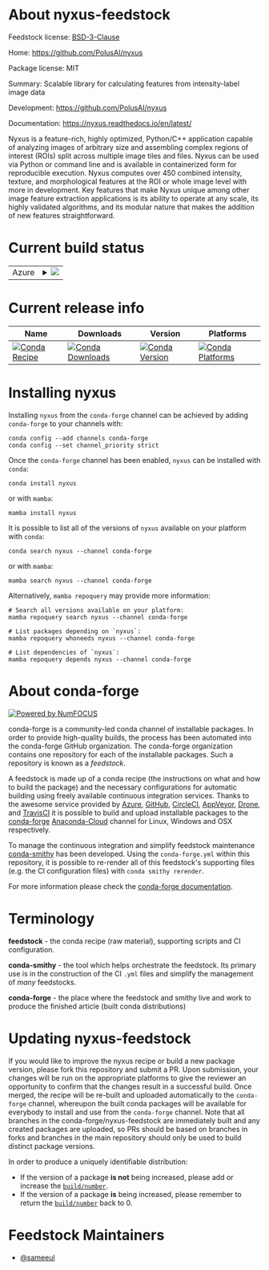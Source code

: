 About nyxus-feedstock
=====================

Feedstock license: [BSD-3-Clause](https://github.com/conda-forge/nyxus-feedstock/blob/main/LICENSE.txt)

Home: https://github.com/PolusAI/nyxus

Package license: MIT

Summary: Scalable library for calculating features from intensity-label image data

Development: https://github.com/PolusAI/nyxus

Documentation: https://nyxus.readthedocs.io/en/latest/

Nyxus is a feature-rich, highly optimized, Python/C++ application capable of analyzing images
of arbitrary size and assembling complex regions of interest (ROIs) split across multiple image
tiles and files. Nyxus can be used via Python or command line and is available in containerized
form for reproducible execution. Nyxus computes over 450 combined intensity, texture, and
morphological features at the ROI or whole image level with more in development.
Key features that make Nyxus unique among other image feature extraction applications is its
ability to operate at any scale, its highly validated algorithms,
and its modular nature that makes the addition of new features straightforward.


Current build status
====================


<table>
    
  <tr>
    <td>Azure</td>
    <td>
      <details>
        <summary>
          <a href="https://dev.azure.com/conda-forge/feedstock-builds/_build/latest?definitionId=17790&branchName=main">
            <img src="https://dev.azure.com/conda-forge/feedstock-builds/_apis/build/status/nyxus-feedstock?branchName=main">
          </a>
        </summary>
        <table>
          <thead><tr><th>Variant</th><th>Status</th></tr></thead>
          <tbody><tr>
              <td>linux_64_arrow_cpp10.0.1c_compiler_version10cuda_compilernvcccuda_compiler_version11.2cxx_compiler_version10numpy1.22python3.10.____cpython</td>
              <td>
                <a href="https://dev.azure.com/conda-forge/feedstock-builds/_build/latest?definitionId=17790&branchName=main">
                  <img src="https://dev.azure.com/conda-forge/feedstock-builds/_apis/build/status/nyxus-feedstock?branchName=main&jobName=linux&configuration=linux%20linux_64_arrow_cpp10.0.1c_compiler_version10cuda_compilernvcccuda_compiler_version11.2cxx_compiler_version10numpy1.22python3.10.____cpython" alt="variant">
                </a>
              </td>
            </tr><tr>
              <td>linux_64_arrow_cpp10.0.1c_compiler_version10cuda_compilernvcccuda_compiler_version11.2cxx_compiler_version10numpy1.22python3.8.____cpython</td>
              <td>
                <a href="https://dev.azure.com/conda-forge/feedstock-builds/_build/latest?definitionId=17790&branchName=main">
                  <img src="https://dev.azure.com/conda-forge/feedstock-builds/_apis/build/status/nyxus-feedstock?branchName=main&jobName=linux&configuration=linux%20linux_64_arrow_cpp10.0.1c_compiler_version10cuda_compilernvcccuda_compiler_version11.2cxx_compiler_version10numpy1.22python3.8.____cpython" alt="variant">
                </a>
              </td>
            </tr><tr>
              <td>linux_64_arrow_cpp10.0.1c_compiler_version10cuda_compilernvcccuda_compiler_version11.2cxx_compiler_version10numpy1.22python3.9.____cpython</td>
              <td>
                <a href="https://dev.azure.com/conda-forge/feedstock-builds/_build/latest?definitionId=17790&branchName=main">
                  <img src="https://dev.azure.com/conda-forge/feedstock-builds/_apis/build/status/nyxus-feedstock?branchName=main&jobName=linux&configuration=linux%20linux_64_arrow_cpp10.0.1c_compiler_version10cuda_compilernvcccuda_compiler_version11.2cxx_compiler_version10numpy1.22python3.9.____cpython" alt="variant">
                </a>
              </td>
            </tr><tr>
              <td>linux_64_arrow_cpp10.0.1c_compiler_version10cuda_compilernvcccuda_compiler_version11.2cxx_compiler_version10numpy1.23python3.11.____cpython</td>
              <td>
                <a href="https://dev.azure.com/conda-forge/feedstock-builds/_build/latest?definitionId=17790&branchName=main">
                  <img src="https://dev.azure.com/conda-forge/feedstock-builds/_apis/build/status/nyxus-feedstock?branchName=main&jobName=linux&configuration=linux%20linux_64_arrow_cpp10.0.1c_compiler_version10cuda_compilernvcccuda_compiler_version11.2cxx_compiler_version10numpy1.23python3.11.____cpython" alt="variant">
                </a>
              </td>
            </tr><tr>
              <td>linux_64_arrow_cpp10.0.1c_compiler_version12cuda_compilerNonecuda_compiler_versionNonecxx_compiler_version12numpy1.22python3.10.____cpython</td>
              <td>
                <a href="https://dev.azure.com/conda-forge/feedstock-builds/_build/latest?definitionId=17790&branchName=main">
                  <img src="https://dev.azure.com/conda-forge/feedstock-builds/_apis/build/status/nyxus-feedstock?branchName=main&jobName=linux&configuration=linux%20linux_64_arrow_cpp10.0.1c_compiler_version12cuda_compilerNonecuda_compiler_versionNonecxx_compiler_version12numpy1.22python3.10.____cpython" alt="variant">
                </a>
              </td>
            </tr><tr>
              <td>linux_64_arrow_cpp10.0.1c_compiler_version12cuda_compilerNonecuda_compiler_versionNonecxx_compiler_version12numpy1.22python3.8.____cpython</td>
              <td>
                <a href="https://dev.azure.com/conda-forge/feedstock-builds/_build/latest?definitionId=17790&branchName=main">
                  <img src="https://dev.azure.com/conda-forge/feedstock-builds/_apis/build/status/nyxus-feedstock?branchName=main&jobName=linux&configuration=linux%20linux_64_arrow_cpp10.0.1c_compiler_version12cuda_compilerNonecuda_compiler_versionNonecxx_compiler_version12numpy1.22python3.8.____cpython" alt="variant">
                </a>
              </td>
            </tr><tr>
              <td>linux_64_arrow_cpp10.0.1c_compiler_version12cuda_compilerNonecuda_compiler_versionNonecxx_compiler_version12numpy1.22python3.9.____cpython</td>
              <td>
                <a href="https://dev.azure.com/conda-forge/feedstock-builds/_build/latest?definitionId=17790&branchName=main">
                  <img src="https://dev.azure.com/conda-forge/feedstock-builds/_apis/build/status/nyxus-feedstock?branchName=main&jobName=linux&configuration=linux%20linux_64_arrow_cpp10.0.1c_compiler_version12cuda_compilerNonecuda_compiler_versionNonecxx_compiler_version12numpy1.22python3.9.____cpython" alt="variant">
                </a>
              </td>
            </tr><tr>
              <td>linux_64_arrow_cpp10.0.1c_compiler_version12cuda_compilerNonecuda_compiler_versionNonecxx_compiler_version12numpy1.23python3.11.____cpython</td>
              <td>
                <a href="https://dev.azure.com/conda-forge/feedstock-builds/_build/latest?definitionId=17790&branchName=main">
                  <img src="https://dev.azure.com/conda-forge/feedstock-builds/_apis/build/status/nyxus-feedstock?branchName=main&jobName=linux&configuration=linux%20linux_64_arrow_cpp10.0.1c_compiler_version12cuda_compilerNonecuda_compiler_versionNonecxx_compiler_version12numpy1.23python3.11.____cpython" alt="variant">
                </a>
              </td>
            </tr><tr>
              <td>linux_64_arrow_cpp10.0.1c_compiler_version12cuda_compilercuda-nvcccuda_compiler_version12.0cxx_compiler_version12numpy1.22python3.10.____cpython</td>
              <td>
                <a href="https://dev.azure.com/conda-forge/feedstock-builds/_build/latest?definitionId=17790&branchName=main">
                  <img src="https://dev.azure.com/conda-forge/feedstock-builds/_apis/build/status/nyxus-feedstock?branchName=main&jobName=linux&configuration=linux%20linux_64_arrow_cpp10.0.1c_compiler_version12cuda_compilercuda-nvcccuda_compiler_version12.0cxx_compiler_version12numpy1.22python3.10.____cpython" alt="variant">
                </a>
              </td>
            </tr><tr>
              <td>linux_64_arrow_cpp10.0.1c_compiler_version12cuda_compilercuda-nvcccuda_compiler_version12.0cxx_compiler_version12numpy1.22python3.8.____cpython</td>
              <td>
                <a href="https://dev.azure.com/conda-forge/feedstock-builds/_build/latest?definitionId=17790&branchName=main">
                  <img src="https://dev.azure.com/conda-forge/feedstock-builds/_apis/build/status/nyxus-feedstock?branchName=main&jobName=linux&configuration=linux%20linux_64_arrow_cpp10.0.1c_compiler_version12cuda_compilercuda-nvcccuda_compiler_version12.0cxx_compiler_version12numpy1.22python3.8.____cpython" alt="variant">
                </a>
              </td>
            </tr><tr>
              <td>linux_64_arrow_cpp10.0.1c_compiler_version12cuda_compilercuda-nvcccuda_compiler_version12.0cxx_compiler_version12numpy1.22python3.9.____cpython</td>
              <td>
                <a href="https://dev.azure.com/conda-forge/feedstock-builds/_build/latest?definitionId=17790&branchName=main">
                  <img src="https://dev.azure.com/conda-forge/feedstock-builds/_apis/build/status/nyxus-feedstock?branchName=main&jobName=linux&configuration=linux%20linux_64_arrow_cpp10.0.1c_compiler_version12cuda_compilercuda-nvcccuda_compiler_version12.0cxx_compiler_version12numpy1.22python3.9.____cpython" alt="variant">
                </a>
              </td>
            </tr><tr>
              <td>linux_64_arrow_cpp10.0.1c_compiler_version12cuda_compilercuda-nvcccuda_compiler_version12.0cxx_compiler_version12numpy1.23python3.11.____cpython</td>
              <td>
                <a href="https://dev.azure.com/conda-forge/feedstock-builds/_build/latest?definitionId=17790&branchName=main">
                  <img src="https://dev.azure.com/conda-forge/feedstock-builds/_apis/build/status/nyxus-feedstock?branchName=main&jobName=linux&configuration=linux%20linux_64_arrow_cpp10.0.1c_compiler_version12cuda_compilercuda-nvcccuda_compiler_version12.0cxx_compiler_version12numpy1.23python3.11.____cpython" alt="variant">
                </a>
              </td>
            </tr><tr>
              <td>linux_64_arrow_cpp11.0.0c_compiler_version10cuda_compilernvcccuda_compiler_version11.2cxx_compiler_version10numpy1.22python3.10.____cpython</td>
              <td>
                <a href="https://dev.azure.com/conda-forge/feedstock-builds/_build/latest?definitionId=17790&branchName=main">
                  <img src="https://dev.azure.com/conda-forge/feedstock-builds/_apis/build/status/nyxus-feedstock?branchName=main&jobName=linux&configuration=linux%20linux_64_arrow_cpp11.0.0c_compiler_version10cuda_compilernvcccuda_compiler_version11.2cxx_compiler_version10numpy1.22python3.10.____cpython" alt="variant">
                </a>
              </td>
            </tr><tr>
              <td>linux_64_arrow_cpp11.0.0c_compiler_version10cuda_compilernvcccuda_compiler_version11.2cxx_compiler_version10numpy1.22python3.8.____cpython</td>
              <td>
                <a href="https://dev.azure.com/conda-forge/feedstock-builds/_build/latest?definitionId=17790&branchName=main">
                  <img src="https://dev.azure.com/conda-forge/feedstock-builds/_apis/build/status/nyxus-feedstock?branchName=main&jobName=linux&configuration=linux%20linux_64_arrow_cpp11.0.0c_compiler_version10cuda_compilernvcccuda_compiler_version11.2cxx_compiler_version10numpy1.22python3.8.____cpython" alt="variant">
                </a>
              </td>
            </tr><tr>
              <td>linux_64_arrow_cpp11.0.0c_compiler_version10cuda_compilernvcccuda_compiler_version11.2cxx_compiler_version10numpy1.22python3.9.____cpython</td>
              <td>
                <a href="https://dev.azure.com/conda-forge/feedstock-builds/_build/latest?definitionId=17790&branchName=main">
                  <img src="https://dev.azure.com/conda-forge/feedstock-builds/_apis/build/status/nyxus-feedstock?branchName=main&jobName=linux&configuration=linux%20linux_64_arrow_cpp11.0.0c_compiler_version10cuda_compilernvcccuda_compiler_version11.2cxx_compiler_version10numpy1.22python3.9.____cpython" alt="variant">
                </a>
              </td>
            </tr><tr>
              <td>linux_64_arrow_cpp11.0.0c_compiler_version10cuda_compilernvcccuda_compiler_version11.2cxx_compiler_version10numpy1.23python3.11.____cpython</td>
              <td>
                <a href="https://dev.azure.com/conda-forge/feedstock-builds/_build/latest?definitionId=17790&branchName=main">
                  <img src="https://dev.azure.com/conda-forge/feedstock-builds/_apis/build/status/nyxus-feedstock?branchName=main&jobName=linux&configuration=linux%20linux_64_arrow_cpp11.0.0c_compiler_version10cuda_compilernvcccuda_compiler_version11.2cxx_compiler_version10numpy1.23python3.11.____cpython" alt="variant">
                </a>
              </td>
            </tr><tr>
              <td>linux_64_arrow_cpp11.0.0c_compiler_version12cuda_compilerNonecuda_compiler_versionNonecxx_compiler_version12numpy1.22python3.10.____cpython</td>
              <td>
                <a href="https://dev.azure.com/conda-forge/feedstock-builds/_build/latest?definitionId=17790&branchName=main">
                  <img src="https://dev.azure.com/conda-forge/feedstock-builds/_apis/build/status/nyxus-feedstock?branchName=main&jobName=linux&configuration=linux%20linux_64_arrow_cpp11.0.0c_compiler_version12cuda_compilerNonecuda_compiler_versionNonecxx_compiler_version12numpy1.22python3.10.____cpython" alt="variant">
                </a>
              </td>
            </tr><tr>
              <td>linux_64_arrow_cpp11.0.0c_compiler_version12cuda_compilerNonecuda_compiler_versionNonecxx_compiler_version12numpy1.22python3.8.____cpython</td>
              <td>
                <a href="https://dev.azure.com/conda-forge/feedstock-builds/_build/latest?definitionId=17790&branchName=main">
                  <img src="https://dev.azure.com/conda-forge/feedstock-builds/_apis/build/status/nyxus-feedstock?branchName=main&jobName=linux&configuration=linux%20linux_64_arrow_cpp11.0.0c_compiler_version12cuda_compilerNonecuda_compiler_versionNonecxx_compiler_version12numpy1.22python3.8.____cpython" alt="variant">
                </a>
              </td>
            </tr><tr>
              <td>linux_64_arrow_cpp11.0.0c_compiler_version12cuda_compilerNonecuda_compiler_versionNonecxx_compiler_version12numpy1.22python3.9.____cpython</td>
              <td>
                <a href="https://dev.azure.com/conda-forge/feedstock-builds/_build/latest?definitionId=17790&branchName=main">
                  <img src="https://dev.azure.com/conda-forge/feedstock-builds/_apis/build/status/nyxus-feedstock?branchName=main&jobName=linux&configuration=linux%20linux_64_arrow_cpp11.0.0c_compiler_version12cuda_compilerNonecuda_compiler_versionNonecxx_compiler_version12numpy1.22python3.9.____cpython" alt="variant">
                </a>
              </td>
            </tr><tr>
              <td>linux_64_arrow_cpp11.0.0c_compiler_version12cuda_compilerNonecuda_compiler_versionNonecxx_compiler_version12numpy1.23python3.11.____cpython</td>
              <td>
                <a href="https://dev.azure.com/conda-forge/feedstock-builds/_build/latest?definitionId=17790&branchName=main">
                  <img src="https://dev.azure.com/conda-forge/feedstock-builds/_apis/build/status/nyxus-feedstock?branchName=main&jobName=linux&configuration=linux%20linux_64_arrow_cpp11.0.0c_compiler_version12cuda_compilerNonecuda_compiler_versionNonecxx_compiler_version12numpy1.23python3.11.____cpython" alt="variant">
                </a>
              </td>
            </tr><tr>
              <td>linux_64_arrow_cpp11.0.0c_compiler_version12cuda_compilercuda-nvcccuda_compiler_version12.0cxx_compiler_version12numpy1.22python3.10.____cpython</td>
              <td>
                <a href="https://dev.azure.com/conda-forge/feedstock-builds/_build/latest?definitionId=17790&branchName=main">
                  <img src="https://dev.azure.com/conda-forge/feedstock-builds/_apis/build/status/nyxus-feedstock?branchName=main&jobName=linux&configuration=linux%20linux_64_arrow_cpp11.0.0c_compiler_version12cuda_compilercuda-nvcccuda_compiler_version12.0cxx_compiler_version12numpy1.22python3.10.____cpython" alt="variant">
                </a>
              </td>
            </tr><tr>
              <td>linux_64_arrow_cpp11.0.0c_compiler_version12cuda_compilercuda-nvcccuda_compiler_version12.0cxx_compiler_version12numpy1.22python3.8.____cpython</td>
              <td>
                <a href="https://dev.azure.com/conda-forge/feedstock-builds/_build/latest?definitionId=17790&branchName=main">
                  <img src="https://dev.azure.com/conda-forge/feedstock-builds/_apis/build/status/nyxus-feedstock?branchName=main&jobName=linux&configuration=linux%20linux_64_arrow_cpp11.0.0c_compiler_version12cuda_compilercuda-nvcccuda_compiler_version12.0cxx_compiler_version12numpy1.22python3.8.____cpython" alt="variant">
                </a>
              </td>
            </tr><tr>
              <td>linux_64_arrow_cpp11.0.0c_compiler_version12cuda_compilercuda-nvcccuda_compiler_version12.0cxx_compiler_version12numpy1.22python3.9.____cpython</td>
              <td>
                <a href="https://dev.azure.com/conda-forge/feedstock-builds/_build/latest?definitionId=17790&branchName=main">
                  <img src="https://dev.azure.com/conda-forge/feedstock-builds/_apis/build/status/nyxus-feedstock?branchName=main&jobName=linux&configuration=linux%20linux_64_arrow_cpp11.0.0c_compiler_version12cuda_compilercuda-nvcccuda_compiler_version12.0cxx_compiler_version12numpy1.22python3.9.____cpython" alt="variant">
                </a>
              </td>
            </tr><tr>
              <td>linux_64_arrow_cpp11.0.0c_compiler_version12cuda_compilercuda-nvcccuda_compiler_version12.0cxx_compiler_version12numpy1.23python3.11.____cpython</td>
              <td>
                <a href="https://dev.azure.com/conda-forge/feedstock-builds/_build/latest?definitionId=17790&branchName=main">
                  <img src="https://dev.azure.com/conda-forge/feedstock-builds/_apis/build/status/nyxus-feedstock?branchName=main&jobName=linux&configuration=linux%20linux_64_arrow_cpp11.0.0c_compiler_version12cuda_compilercuda-nvcccuda_compiler_version12.0cxx_compiler_version12numpy1.23python3.11.____cpython" alt="variant">
                </a>
              </td>
            </tr><tr>
              <td>linux_64_arrow_cpp12c_compiler_version10cuda_compilernvcccuda_compiler_version11.2cxx_compiler_version10numpy1.22python3.10.____cpython</td>
              <td>
                <a href="https://dev.azure.com/conda-forge/feedstock-builds/_build/latest?definitionId=17790&branchName=main">
                  <img src="https://dev.azure.com/conda-forge/feedstock-builds/_apis/build/status/nyxus-feedstock?branchName=main&jobName=linux&configuration=linux%20linux_64_arrow_cpp12c_compiler_version10cuda_compilernvcccuda_compiler_version11.2cxx_compiler_version10numpy1.22python3.10.____cpython" alt="variant">
                </a>
              </td>
            </tr><tr>
              <td>linux_64_arrow_cpp12c_compiler_version10cuda_compilernvcccuda_compiler_version11.2cxx_compiler_version10numpy1.22python3.8.____cpython</td>
              <td>
                <a href="https://dev.azure.com/conda-forge/feedstock-builds/_build/latest?definitionId=17790&branchName=main">
                  <img src="https://dev.azure.com/conda-forge/feedstock-builds/_apis/build/status/nyxus-feedstock?branchName=main&jobName=linux&configuration=linux%20linux_64_arrow_cpp12c_compiler_version10cuda_compilernvcccuda_compiler_version11.2cxx_compiler_version10numpy1.22python3.8.____cpython" alt="variant">
                </a>
              </td>
            </tr><tr>
              <td>linux_64_arrow_cpp12c_compiler_version10cuda_compilernvcccuda_compiler_version11.2cxx_compiler_version10numpy1.22python3.9.____cpython</td>
              <td>
                <a href="https://dev.azure.com/conda-forge/feedstock-builds/_build/latest?definitionId=17790&branchName=main">
                  <img src="https://dev.azure.com/conda-forge/feedstock-builds/_apis/build/status/nyxus-feedstock?branchName=main&jobName=linux&configuration=linux%20linux_64_arrow_cpp12c_compiler_version10cuda_compilernvcccuda_compiler_version11.2cxx_compiler_version10numpy1.22python3.9.____cpython" alt="variant">
                </a>
              </td>
            </tr><tr>
              <td>linux_64_arrow_cpp12c_compiler_version10cuda_compilernvcccuda_compiler_version11.2cxx_compiler_version10numpy1.23python3.11.____cpython</td>
              <td>
                <a href="https://dev.azure.com/conda-forge/feedstock-builds/_build/latest?definitionId=17790&branchName=main">
                  <img src="https://dev.azure.com/conda-forge/feedstock-builds/_apis/build/status/nyxus-feedstock?branchName=main&jobName=linux&configuration=linux%20linux_64_arrow_cpp12c_compiler_version10cuda_compilernvcccuda_compiler_version11.2cxx_compiler_version10numpy1.23python3.11.____cpython" alt="variant">
                </a>
              </td>
            </tr><tr>
              <td>linux_64_arrow_cpp12c_compiler_version12cuda_compilerNonecuda_compiler_versionNonecxx_compiler_version12numpy1.22python3.10.____cpython</td>
              <td>
                <a href="https://dev.azure.com/conda-forge/feedstock-builds/_build/latest?definitionId=17790&branchName=main">
                  <img src="https://dev.azure.com/conda-forge/feedstock-builds/_apis/build/status/nyxus-feedstock?branchName=main&jobName=linux&configuration=linux%20linux_64_arrow_cpp12c_compiler_version12cuda_compilerNonecuda_compiler_versionNonecxx_compiler_version12numpy1.22python3.10.____cpython" alt="variant">
                </a>
              </td>
            </tr><tr>
              <td>linux_64_arrow_cpp12c_compiler_version12cuda_compilerNonecuda_compiler_versionNonecxx_compiler_version12numpy1.22python3.8.____cpython</td>
              <td>
                <a href="https://dev.azure.com/conda-forge/feedstock-builds/_build/latest?definitionId=17790&branchName=main">
                  <img src="https://dev.azure.com/conda-forge/feedstock-builds/_apis/build/status/nyxus-feedstock?branchName=main&jobName=linux&configuration=linux%20linux_64_arrow_cpp12c_compiler_version12cuda_compilerNonecuda_compiler_versionNonecxx_compiler_version12numpy1.22python3.8.____cpython" alt="variant">
                </a>
              </td>
            </tr><tr>
              <td>linux_64_arrow_cpp12c_compiler_version12cuda_compilerNonecuda_compiler_versionNonecxx_compiler_version12numpy1.22python3.9.____cpython</td>
              <td>
                <a href="https://dev.azure.com/conda-forge/feedstock-builds/_build/latest?definitionId=17790&branchName=main">
                  <img src="https://dev.azure.com/conda-forge/feedstock-builds/_apis/build/status/nyxus-feedstock?branchName=main&jobName=linux&configuration=linux%20linux_64_arrow_cpp12c_compiler_version12cuda_compilerNonecuda_compiler_versionNonecxx_compiler_version12numpy1.22python3.9.____cpython" alt="variant">
                </a>
              </td>
            </tr><tr>
              <td>linux_64_arrow_cpp12c_compiler_version12cuda_compilerNonecuda_compiler_versionNonecxx_compiler_version12numpy1.23python3.11.____cpython</td>
              <td>
                <a href="https://dev.azure.com/conda-forge/feedstock-builds/_build/latest?definitionId=17790&branchName=main">
                  <img src="https://dev.azure.com/conda-forge/feedstock-builds/_apis/build/status/nyxus-feedstock?branchName=main&jobName=linux&configuration=linux%20linux_64_arrow_cpp12c_compiler_version12cuda_compilerNonecuda_compiler_versionNonecxx_compiler_version12numpy1.23python3.11.____cpython" alt="variant">
                </a>
              </td>
            </tr><tr>
              <td>linux_64_arrow_cpp12c_compiler_version12cuda_compilercuda-nvcccuda_compiler_version12.0cxx_compiler_version12numpy1.22python3.10.____cpython</td>
              <td>
                <a href="https://dev.azure.com/conda-forge/feedstock-builds/_build/latest?definitionId=17790&branchName=main">
                  <img src="https://dev.azure.com/conda-forge/feedstock-builds/_apis/build/status/nyxus-feedstock?branchName=main&jobName=linux&configuration=linux%20linux_64_arrow_cpp12c_compiler_version12cuda_compilercuda-nvcccuda_compiler_version12.0cxx_compiler_version12numpy1.22python3.10.____cpython" alt="variant">
                </a>
              </td>
            </tr><tr>
              <td>linux_64_arrow_cpp12c_compiler_version12cuda_compilercuda-nvcccuda_compiler_version12.0cxx_compiler_version12numpy1.22python3.8.____cpython</td>
              <td>
                <a href="https://dev.azure.com/conda-forge/feedstock-builds/_build/latest?definitionId=17790&branchName=main">
                  <img src="https://dev.azure.com/conda-forge/feedstock-builds/_apis/build/status/nyxus-feedstock?branchName=main&jobName=linux&configuration=linux%20linux_64_arrow_cpp12c_compiler_version12cuda_compilercuda-nvcccuda_compiler_version12.0cxx_compiler_version12numpy1.22python3.8.____cpython" alt="variant">
                </a>
              </td>
            </tr><tr>
              <td>linux_64_arrow_cpp12c_compiler_version12cuda_compilercuda-nvcccuda_compiler_version12.0cxx_compiler_version12numpy1.22python3.9.____cpython</td>
              <td>
                <a href="https://dev.azure.com/conda-forge/feedstock-builds/_build/latest?definitionId=17790&branchName=main">
                  <img src="https://dev.azure.com/conda-forge/feedstock-builds/_apis/build/status/nyxus-feedstock?branchName=main&jobName=linux&configuration=linux%20linux_64_arrow_cpp12c_compiler_version12cuda_compilercuda-nvcccuda_compiler_version12.0cxx_compiler_version12numpy1.22python3.9.____cpython" alt="variant">
                </a>
              </td>
            </tr><tr>
              <td>linux_64_arrow_cpp12c_compiler_version12cuda_compilercuda-nvcccuda_compiler_version12.0cxx_compiler_version12numpy1.23python3.11.____cpython</td>
              <td>
                <a href="https://dev.azure.com/conda-forge/feedstock-builds/_build/latest?definitionId=17790&branchName=main">
                  <img src="https://dev.azure.com/conda-forge/feedstock-builds/_apis/build/status/nyxus-feedstock?branchName=main&jobName=linux&configuration=linux%20linux_64_arrow_cpp12c_compiler_version12cuda_compilercuda-nvcccuda_compiler_version12.0cxx_compiler_version12numpy1.23python3.11.____cpython" alt="variant">
                </a>
              </td>
            </tr><tr>
              <td>linux_64_arrow_cpp9.0.0c_compiler_version10cuda_compilernvcccuda_compiler_version11.2cxx_compiler_version10numpy1.22python3.10.____cpython</td>
              <td>
                <a href="https://dev.azure.com/conda-forge/feedstock-builds/_build/latest?definitionId=17790&branchName=main">
                  <img src="https://dev.azure.com/conda-forge/feedstock-builds/_apis/build/status/nyxus-feedstock?branchName=main&jobName=linux&configuration=linux%20linux_64_arrow_cpp9.0.0c_compiler_version10cuda_compilernvcccuda_compiler_version11.2cxx_compiler_version10numpy1.22python3.10.____cpython" alt="variant">
                </a>
              </td>
            </tr><tr>
              <td>linux_64_arrow_cpp9.0.0c_compiler_version10cuda_compilernvcccuda_compiler_version11.2cxx_compiler_version10numpy1.22python3.8.____cpython</td>
              <td>
                <a href="https://dev.azure.com/conda-forge/feedstock-builds/_build/latest?definitionId=17790&branchName=main">
                  <img src="https://dev.azure.com/conda-forge/feedstock-builds/_apis/build/status/nyxus-feedstock?branchName=main&jobName=linux&configuration=linux%20linux_64_arrow_cpp9.0.0c_compiler_version10cuda_compilernvcccuda_compiler_version11.2cxx_compiler_version10numpy1.22python3.8.____cpython" alt="variant">
                </a>
              </td>
            </tr><tr>
              <td>linux_64_arrow_cpp9.0.0c_compiler_version10cuda_compilernvcccuda_compiler_version11.2cxx_compiler_version10numpy1.22python3.9.____cpython</td>
              <td>
                <a href="https://dev.azure.com/conda-forge/feedstock-builds/_build/latest?definitionId=17790&branchName=main">
                  <img src="https://dev.azure.com/conda-forge/feedstock-builds/_apis/build/status/nyxus-feedstock?branchName=main&jobName=linux&configuration=linux%20linux_64_arrow_cpp9.0.0c_compiler_version10cuda_compilernvcccuda_compiler_version11.2cxx_compiler_version10numpy1.22python3.9.____cpython" alt="variant">
                </a>
              </td>
            </tr><tr>
              <td>linux_64_arrow_cpp9.0.0c_compiler_version10cuda_compilernvcccuda_compiler_version11.2cxx_compiler_version10numpy1.23python3.11.____cpython</td>
              <td>
                <a href="https://dev.azure.com/conda-forge/feedstock-builds/_build/latest?definitionId=17790&branchName=main">
                  <img src="https://dev.azure.com/conda-forge/feedstock-builds/_apis/build/status/nyxus-feedstock?branchName=main&jobName=linux&configuration=linux%20linux_64_arrow_cpp9.0.0c_compiler_version10cuda_compilernvcccuda_compiler_version11.2cxx_compiler_version10numpy1.23python3.11.____cpython" alt="variant">
                </a>
              </td>
            </tr><tr>
              <td>linux_64_arrow_cpp9.0.0c_compiler_version12cuda_compilerNonecuda_compiler_versionNonecxx_compiler_version12numpy1.22python3.10.____cpython</td>
              <td>
                <a href="https://dev.azure.com/conda-forge/feedstock-builds/_build/latest?definitionId=17790&branchName=main">
                  <img src="https://dev.azure.com/conda-forge/feedstock-builds/_apis/build/status/nyxus-feedstock?branchName=main&jobName=linux&configuration=linux%20linux_64_arrow_cpp9.0.0c_compiler_version12cuda_compilerNonecuda_compiler_versionNonecxx_compiler_version12numpy1.22python3.10.____cpython" alt="variant">
                </a>
              </td>
            </tr><tr>
              <td>linux_64_arrow_cpp9.0.0c_compiler_version12cuda_compilerNonecuda_compiler_versionNonecxx_compiler_version12numpy1.22python3.8.____cpython</td>
              <td>
                <a href="https://dev.azure.com/conda-forge/feedstock-builds/_build/latest?definitionId=17790&branchName=main">
                  <img src="https://dev.azure.com/conda-forge/feedstock-builds/_apis/build/status/nyxus-feedstock?branchName=main&jobName=linux&configuration=linux%20linux_64_arrow_cpp9.0.0c_compiler_version12cuda_compilerNonecuda_compiler_versionNonecxx_compiler_version12numpy1.22python3.8.____cpython" alt="variant">
                </a>
              </td>
            </tr><tr>
              <td>linux_64_arrow_cpp9.0.0c_compiler_version12cuda_compilerNonecuda_compiler_versionNonecxx_compiler_version12numpy1.22python3.9.____cpython</td>
              <td>
                <a href="https://dev.azure.com/conda-forge/feedstock-builds/_build/latest?definitionId=17790&branchName=main">
                  <img src="https://dev.azure.com/conda-forge/feedstock-builds/_apis/build/status/nyxus-feedstock?branchName=main&jobName=linux&configuration=linux%20linux_64_arrow_cpp9.0.0c_compiler_version12cuda_compilerNonecuda_compiler_versionNonecxx_compiler_version12numpy1.22python3.9.____cpython" alt="variant">
                </a>
              </td>
            </tr><tr>
              <td>linux_64_arrow_cpp9.0.0c_compiler_version12cuda_compilerNonecuda_compiler_versionNonecxx_compiler_version12numpy1.23python3.11.____cpython</td>
              <td>
                <a href="https://dev.azure.com/conda-forge/feedstock-builds/_build/latest?definitionId=17790&branchName=main">
                  <img src="https://dev.azure.com/conda-forge/feedstock-builds/_apis/build/status/nyxus-feedstock?branchName=main&jobName=linux&configuration=linux%20linux_64_arrow_cpp9.0.0c_compiler_version12cuda_compilerNonecuda_compiler_versionNonecxx_compiler_version12numpy1.23python3.11.____cpython" alt="variant">
                </a>
              </td>
            </tr><tr>
              <td>linux_64_arrow_cpp9.0.0c_compiler_version12cuda_compilercuda-nvcccuda_compiler_version12.0cxx_compiler_version12numpy1.22python3.10.____cpython</td>
              <td>
                <a href="https://dev.azure.com/conda-forge/feedstock-builds/_build/latest?definitionId=17790&branchName=main">
                  <img src="https://dev.azure.com/conda-forge/feedstock-builds/_apis/build/status/nyxus-feedstock?branchName=main&jobName=linux&configuration=linux%20linux_64_arrow_cpp9.0.0c_compiler_version12cuda_compilercuda-nvcccuda_compiler_version12.0cxx_compiler_version12numpy1.22python3.10.____cpython" alt="variant">
                </a>
              </td>
            </tr><tr>
              <td>linux_64_arrow_cpp9.0.0c_compiler_version12cuda_compilercuda-nvcccuda_compiler_version12.0cxx_compiler_version12numpy1.22python3.8.____cpython</td>
              <td>
                <a href="https://dev.azure.com/conda-forge/feedstock-builds/_build/latest?definitionId=17790&branchName=main">
                  <img src="https://dev.azure.com/conda-forge/feedstock-builds/_apis/build/status/nyxus-feedstock?branchName=main&jobName=linux&configuration=linux%20linux_64_arrow_cpp9.0.0c_compiler_version12cuda_compilercuda-nvcccuda_compiler_version12.0cxx_compiler_version12numpy1.22python3.8.____cpython" alt="variant">
                </a>
              </td>
            </tr><tr>
              <td>linux_64_arrow_cpp9.0.0c_compiler_version12cuda_compilercuda-nvcccuda_compiler_version12.0cxx_compiler_version12numpy1.22python3.9.____cpython</td>
              <td>
                <a href="https://dev.azure.com/conda-forge/feedstock-builds/_build/latest?definitionId=17790&branchName=main">
                  <img src="https://dev.azure.com/conda-forge/feedstock-builds/_apis/build/status/nyxus-feedstock?branchName=main&jobName=linux&configuration=linux%20linux_64_arrow_cpp9.0.0c_compiler_version12cuda_compilercuda-nvcccuda_compiler_version12.0cxx_compiler_version12numpy1.22python3.9.____cpython" alt="variant">
                </a>
              </td>
            </tr><tr>
              <td>linux_64_arrow_cpp9.0.0c_compiler_version12cuda_compilercuda-nvcccuda_compiler_version12.0cxx_compiler_version12numpy1.23python3.11.____cpython</td>
              <td>
                <a href="https://dev.azure.com/conda-forge/feedstock-builds/_build/latest?definitionId=17790&branchName=main">
                  <img src="https://dev.azure.com/conda-forge/feedstock-builds/_apis/build/status/nyxus-feedstock?branchName=main&jobName=linux&configuration=linux%20linux_64_arrow_cpp9.0.0c_compiler_version12cuda_compilercuda-nvcccuda_compiler_version12.0cxx_compiler_version12numpy1.23python3.11.____cpython" alt="variant">
                </a>
              </td>
            </tr><tr>
              <td>osx_64_arrow_cpp10.0.1numpy1.22python3.10.____cpython</td>
              <td>
                <a href="https://dev.azure.com/conda-forge/feedstock-builds/_build/latest?definitionId=17790&branchName=main">
                  <img src="https://dev.azure.com/conda-forge/feedstock-builds/_apis/build/status/nyxus-feedstock?branchName=main&jobName=osx&configuration=osx%20osx_64_arrow_cpp10.0.1numpy1.22python3.10.____cpython" alt="variant">
                </a>
              </td>
            </tr><tr>
              <td>osx_64_arrow_cpp10.0.1numpy1.22python3.8.____cpython</td>
              <td>
                <a href="https://dev.azure.com/conda-forge/feedstock-builds/_build/latest?definitionId=17790&branchName=main">
                  <img src="https://dev.azure.com/conda-forge/feedstock-builds/_apis/build/status/nyxus-feedstock?branchName=main&jobName=osx&configuration=osx%20osx_64_arrow_cpp10.0.1numpy1.22python3.8.____cpython" alt="variant">
                </a>
              </td>
            </tr><tr>
              <td>osx_64_arrow_cpp10.0.1numpy1.22python3.9.____cpython</td>
              <td>
                <a href="https://dev.azure.com/conda-forge/feedstock-builds/_build/latest?definitionId=17790&branchName=main">
                  <img src="https://dev.azure.com/conda-forge/feedstock-builds/_apis/build/status/nyxus-feedstock?branchName=main&jobName=osx&configuration=osx%20osx_64_arrow_cpp10.0.1numpy1.22python3.9.____cpython" alt="variant">
                </a>
              </td>
            </tr><tr>
              <td>osx_64_arrow_cpp10.0.1numpy1.23python3.11.____cpython</td>
              <td>
                <a href="https://dev.azure.com/conda-forge/feedstock-builds/_build/latest?definitionId=17790&branchName=main">
                  <img src="https://dev.azure.com/conda-forge/feedstock-builds/_apis/build/status/nyxus-feedstock?branchName=main&jobName=osx&configuration=osx%20osx_64_arrow_cpp10.0.1numpy1.23python3.11.____cpython" alt="variant">
                </a>
              </td>
            </tr><tr>
              <td>osx_64_arrow_cpp11.0.0numpy1.22python3.10.____cpython</td>
              <td>
                <a href="https://dev.azure.com/conda-forge/feedstock-builds/_build/latest?definitionId=17790&branchName=main">
                  <img src="https://dev.azure.com/conda-forge/feedstock-builds/_apis/build/status/nyxus-feedstock?branchName=main&jobName=osx&configuration=osx%20osx_64_arrow_cpp11.0.0numpy1.22python3.10.____cpython" alt="variant">
                </a>
              </td>
            </tr><tr>
              <td>osx_64_arrow_cpp11.0.0numpy1.22python3.8.____cpython</td>
              <td>
                <a href="https://dev.azure.com/conda-forge/feedstock-builds/_build/latest?definitionId=17790&branchName=main">
                  <img src="https://dev.azure.com/conda-forge/feedstock-builds/_apis/build/status/nyxus-feedstock?branchName=main&jobName=osx&configuration=osx%20osx_64_arrow_cpp11.0.0numpy1.22python3.8.____cpython" alt="variant">
                </a>
              </td>
            </tr><tr>
              <td>osx_64_arrow_cpp11.0.0numpy1.22python3.9.____cpython</td>
              <td>
                <a href="https://dev.azure.com/conda-forge/feedstock-builds/_build/latest?definitionId=17790&branchName=main">
                  <img src="https://dev.azure.com/conda-forge/feedstock-builds/_apis/build/status/nyxus-feedstock?branchName=main&jobName=osx&configuration=osx%20osx_64_arrow_cpp11.0.0numpy1.22python3.9.____cpython" alt="variant">
                </a>
              </td>
            </tr><tr>
              <td>osx_64_arrow_cpp11.0.0numpy1.23python3.11.____cpython</td>
              <td>
                <a href="https://dev.azure.com/conda-forge/feedstock-builds/_build/latest?definitionId=17790&branchName=main">
                  <img src="https://dev.azure.com/conda-forge/feedstock-builds/_apis/build/status/nyxus-feedstock?branchName=main&jobName=osx&configuration=osx%20osx_64_arrow_cpp11.0.0numpy1.23python3.11.____cpython" alt="variant">
                </a>
              </td>
            </tr><tr>
              <td>osx_64_arrow_cpp12numpy1.22python3.10.____cpython</td>
              <td>
                <a href="https://dev.azure.com/conda-forge/feedstock-builds/_build/latest?definitionId=17790&branchName=main">
                  <img src="https://dev.azure.com/conda-forge/feedstock-builds/_apis/build/status/nyxus-feedstock?branchName=main&jobName=osx&configuration=osx%20osx_64_arrow_cpp12numpy1.22python3.10.____cpython" alt="variant">
                </a>
              </td>
            </tr><tr>
              <td>osx_64_arrow_cpp12numpy1.22python3.8.____cpython</td>
              <td>
                <a href="https://dev.azure.com/conda-forge/feedstock-builds/_build/latest?definitionId=17790&branchName=main">
                  <img src="https://dev.azure.com/conda-forge/feedstock-builds/_apis/build/status/nyxus-feedstock?branchName=main&jobName=osx&configuration=osx%20osx_64_arrow_cpp12numpy1.22python3.8.____cpython" alt="variant">
                </a>
              </td>
            </tr><tr>
              <td>osx_64_arrow_cpp12numpy1.22python3.9.____cpython</td>
              <td>
                <a href="https://dev.azure.com/conda-forge/feedstock-builds/_build/latest?definitionId=17790&branchName=main">
                  <img src="https://dev.azure.com/conda-forge/feedstock-builds/_apis/build/status/nyxus-feedstock?branchName=main&jobName=osx&configuration=osx%20osx_64_arrow_cpp12numpy1.22python3.9.____cpython" alt="variant">
                </a>
              </td>
            </tr><tr>
              <td>osx_64_arrow_cpp12numpy1.23python3.11.____cpython</td>
              <td>
                <a href="https://dev.azure.com/conda-forge/feedstock-builds/_build/latest?definitionId=17790&branchName=main">
                  <img src="https://dev.azure.com/conda-forge/feedstock-builds/_apis/build/status/nyxus-feedstock?branchName=main&jobName=osx&configuration=osx%20osx_64_arrow_cpp12numpy1.23python3.11.____cpython" alt="variant">
                </a>
              </td>
            </tr><tr>
              <td>osx_64_arrow_cpp9.0.0numpy1.22python3.10.____cpython</td>
              <td>
                <a href="https://dev.azure.com/conda-forge/feedstock-builds/_build/latest?definitionId=17790&branchName=main">
                  <img src="https://dev.azure.com/conda-forge/feedstock-builds/_apis/build/status/nyxus-feedstock?branchName=main&jobName=osx&configuration=osx%20osx_64_arrow_cpp9.0.0numpy1.22python3.10.____cpython" alt="variant">
                </a>
              </td>
            </tr><tr>
              <td>osx_64_arrow_cpp9.0.0numpy1.22python3.8.____cpython</td>
              <td>
                <a href="https://dev.azure.com/conda-forge/feedstock-builds/_build/latest?definitionId=17790&branchName=main">
                  <img src="https://dev.azure.com/conda-forge/feedstock-builds/_apis/build/status/nyxus-feedstock?branchName=main&jobName=osx&configuration=osx%20osx_64_arrow_cpp9.0.0numpy1.22python3.8.____cpython" alt="variant">
                </a>
              </td>
            </tr><tr>
              <td>osx_64_arrow_cpp9.0.0numpy1.22python3.9.____cpython</td>
              <td>
                <a href="https://dev.azure.com/conda-forge/feedstock-builds/_build/latest?definitionId=17790&branchName=main">
                  <img src="https://dev.azure.com/conda-forge/feedstock-builds/_apis/build/status/nyxus-feedstock?branchName=main&jobName=osx&configuration=osx%20osx_64_arrow_cpp9.0.0numpy1.22python3.9.____cpython" alt="variant">
                </a>
              </td>
            </tr><tr>
              <td>osx_64_arrow_cpp9.0.0numpy1.23python3.11.____cpython</td>
              <td>
                <a href="https://dev.azure.com/conda-forge/feedstock-builds/_build/latest?definitionId=17790&branchName=main">
                  <img src="https://dev.azure.com/conda-forge/feedstock-builds/_apis/build/status/nyxus-feedstock?branchName=main&jobName=osx&configuration=osx%20osx_64_arrow_cpp9.0.0numpy1.23python3.11.____cpython" alt="variant">
                </a>
              </td>
            </tr><tr>
              <td>win_64_arrow_cpp10.0.1cuda_compilerNonecuda_compiler_versionNonenumpy1.22python3.10.____cpython</td>
              <td>
                <a href="https://dev.azure.com/conda-forge/feedstock-builds/_build/latest?definitionId=17790&branchName=main">
                  <img src="https://dev.azure.com/conda-forge/feedstock-builds/_apis/build/status/nyxus-feedstock?branchName=main&jobName=win&configuration=win%20win_64_arrow_cpp10.0.1cuda_compilerNonecuda_compiler_versionNonenumpy1.22python3.10.____cpython" alt="variant">
                </a>
              </td>
            </tr><tr>
              <td>win_64_arrow_cpp10.0.1cuda_compilerNonecuda_compiler_versionNonenumpy1.22python3.8.____cpython</td>
              <td>
                <a href="https://dev.azure.com/conda-forge/feedstock-builds/_build/latest?definitionId=17790&branchName=main">
                  <img src="https://dev.azure.com/conda-forge/feedstock-builds/_apis/build/status/nyxus-feedstock?branchName=main&jobName=win&configuration=win%20win_64_arrow_cpp10.0.1cuda_compilerNonecuda_compiler_versionNonenumpy1.22python3.8.____cpython" alt="variant">
                </a>
              </td>
            </tr><tr>
              <td>win_64_arrow_cpp10.0.1cuda_compilerNonecuda_compiler_versionNonenumpy1.22python3.9.____cpython</td>
              <td>
                <a href="https://dev.azure.com/conda-forge/feedstock-builds/_build/latest?definitionId=17790&branchName=main">
                  <img src="https://dev.azure.com/conda-forge/feedstock-builds/_apis/build/status/nyxus-feedstock?branchName=main&jobName=win&configuration=win%20win_64_arrow_cpp10.0.1cuda_compilerNonecuda_compiler_versionNonenumpy1.22python3.9.____cpython" alt="variant">
                </a>
              </td>
            </tr><tr>
              <td>win_64_arrow_cpp10.0.1cuda_compilerNonecuda_compiler_versionNonenumpy1.23python3.11.____cpython</td>
              <td>
                <a href="https://dev.azure.com/conda-forge/feedstock-builds/_build/latest?definitionId=17790&branchName=main">
                  <img src="https://dev.azure.com/conda-forge/feedstock-builds/_apis/build/status/nyxus-feedstock?branchName=main&jobName=win&configuration=win%20win_64_arrow_cpp10.0.1cuda_compilerNonecuda_compiler_versionNonenumpy1.23python3.11.____cpython" alt="variant">
                </a>
              </td>
            </tr><tr>
              <td>win_64_arrow_cpp10.0.1cuda_compilernvcccuda_compiler_version11.2numpy1.22python3.10.____cpython</td>
              <td>
                <a href="https://dev.azure.com/conda-forge/feedstock-builds/_build/latest?definitionId=17790&branchName=main">
                  <img src="https://dev.azure.com/conda-forge/feedstock-builds/_apis/build/status/nyxus-feedstock?branchName=main&jobName=win&configuration=win%20win_64_arrow_cpp10.0.1cuda_compilernvcccuda_compiler_version11.2numpy1.22python3.10.____cpython" alt="variant">
                </a>
              </td>
            </tr><tr>
              <td>win_64_arrow_cpp10.0.1cuda_compilernvcccuda_compiler_version11.2numpy1.22python3.8.____cpython</td>
              <td>
                <a href="https://dev.azure.com/conda-forge/feedstock-builds/_build/latest?definitionId=17790&branchName=main">
                  <img src="https://dev.azure.com/conda-forge/feedstock-builds/_apis/build/status/nyxus-feedstock?branchName=main&jobName=win&configuration=win%20win_64_arrow_cpp10.0.1cuda_compilernvcccuda_compiler_version11.2numpy1.22python3.8.____cpython" alt="variant">
                </a>
              </td>
            </tr><tr>
              <td>win_64_arrow_cpp10.0.1cuda_compilernvcccuda_compiler_version11.2numpy1.22python3.9.____cpython</td>
              <td>
                <a href="https://dev.azure.com/conda-forge/feedstock-builds/_build/latest?definitionId=17790&branchName=main">
                  <img src="https://dev.azure.com/conda-forge/feedstock-builds/_apis/build/status/nyxus-feedstock?branchName=main&jobName=win&configuration=win%20win_64_arrow_cpp10.0.1cuda_compilernvcccuda_compiler_version11.2numpy1.22python3.9.____cpython" alt="variant">
                </a>
              </td>
            </tr><tr>
              <td>win_64_arrow_cpp10.0.1cuda_compilernvcccuda_compiler_version11.2numpy1.23python3.11.____cpython</td>
              <td>
                <a href="https://dev.azure.com/conda-forge/feedstock-builds/_build/latest?definitionId=17790&branchName=main">
                  <img src="https://dev.azure.com/conda-forge/feedstock-builds/_apis/build/status/nyxus-feedstock?branchName=main&jobName=win&configuration=win%20win_64_arrow_cpp10.0.1cuda_compilernvcccuda_compiler_version11.2numpy1.23python3.11.____cpython" alt="variant">
                </a>
              </td>
            </tr><tr>
              <td>win_64_arrow_cpp11.0.0cuda_compilerNonecuda_compiler_versionNonenumpy1.22python3.10.____cpython</td>
              <td>
                <a href="https://dev.azure.com/conda-forge/feedstock-builds/_build/latest?definitionId=17790&branchName=main">
                  <img src="https://dev.azure.com/conda-forge/feedstock-builds/_apis/build/status/nyxus-feedstock?branchName=main&jobName=win&configuration=win%20win_64_arrow_cpp11.0.0cuda_compilerNonecuda_compiler_versionNonenumpy1.22python3.10.____cpython" alt="variant">
                </a>
              </td>
            </tr><tr>
              <td>win_64_arrow_cpp11.0.0cuda_compilerNonecuda_compiler_versionNonenumpy1.22python3.8.____cpython</td>
              <td>
                <a href="https://dev.azure.com/conda-forge/feedstock-builds/_build/latest?definitionId=17790&branchName=main">
                  <img src="https://dev.azure.com/conda-forge/feedstock-builds/_apis/build/status/nyxus-feedstock?branchName=main&jobName=win&configuration=win%20win_64_arrow_cpp11.0.0cuda_compilerNonecuda_compiler_versionNonenumpy1.22python3.8.____cpython" alt="variant">
                </a>
              </td>
            </tr><tr>
              <td>win_64_arrow_cpp11.0.0cuda_compilerNonecuda_compiler_versionNonenumpy1.22python3.9.____cpython</td>
              <td>
                <a href="https://dev.azure.com/conda-forge/feedstock-builds/_build/latest?definitionId=17790&branchName=main">
                  <img src="https://dev.azure.com/conda-forge/feedstock-builds/_apis/build/status/nyxus-feedstock?branchName=main&jobName=win&configuration=win%20win_64_arrow_cpp11.0.0cuda_compilerNonecuda_compiler_versionNonenumpy1.22python3.9.____cpython" alt="variant">
                </a>
              </td>
            </tr><tr>
              <td>win_64_arrow_cpp11.0.0cuda_compilerNonecuda_compiler_versionNonenumpy1.23python3.11.____cpython</td>
              <td>
                <a href="https://dev.azure.com/conda-forge/feedstock-builds/_build/latest?definitionId=17790&branchName=main">
                  <img src="https://dev.azure.com/conda-forge/feedstock-builds/_apis/build/status/nyxus-feedstock?branchName=main&jobName=win&configuration=win%20win_64_arrow_cpp11.0.0cuda_compilerNonecuda_compiler_versionNonenumpy1.23python3.11.____cpython" alt="variant">
                </a>
              </td>
            </tr><tr>
              <td>win_64_arrow_cpp11.0.0cuda_compilernvcccuda_compiler_version11.2numpy1.22python3.10.____cpython</td>
              <td>
                <a href="https://dev.azure.com/conda-forge/feedstock-builds/_build/latest?definitionId=17790&branchName=main">
                  <img src="https://dev.azure.com/conda-forge/feedstock-builds/_apis/build/status/nyxus-feedstock?branchName=main&jobName=win&configuration=win%20win_64_arrow_cpp11.0.0cuda_compilernvcccuda_compiler_version11.2numpy1.22python3.10.____cpython" alt="variant">
                </a>
              </td>
            </tr><tr>
              <td>win_64_arrow_cpp11.0.0cuda_compilernvcccuda_compiler_version11.2numpy1.22python3.8.____cpython</td>
              <td>
                <a href="https://dev.azure.com/conda-forge/feedstock-builds/_build/latest?definitionId=17790&branchName=main">
                  <img src="https://dev.azure.com/conda-forge/feedstock-builds/_apis/build/status/nyxus-feedstock?branchName=main&jobName=win&configuration=win%20win_64_arrow_cpp11.0.0cuda_compilernvcccuda_compiler_version11.2numpy1.22python3.8.____cpython" alt="variant">
                </a>
              </td>
            </tr><tr>
              <td>win_64_arrow_cpp11.0.0cuda_compilernvcccuda_compiler_version11.2numpy1.22python3.9.____cpython</td>
              <td>
                <a href="https://dev.azure.com/conda-forge/feedstock-builds/_build/latest?definitionId=17790&branchName=main">
                  <img src="https://dev.azure.com/conda-forge/feedstock-builds/_apis/build/status/nyxus-feedstock?branchName=main&jobName=win&configuration=win%20win_64_arrow_cpp11.0.0cuda_compilernvcccuda_compiler_version11.2numpy1.22python3.9.____cpython" alt="variant">
                </a>
              </td>
            </tr><tr>
              <td>win_64_arrow_cpp11.0.0cuda_compilernvcccuda_compiler_version11.2numpy1.23python3.11.____cpython</td>
              <td>
                <a href="https://dev.azure.com/conda-forge/feedstock-builds/_build/latest?definitionId=17790&branchName=main">
                  <img src="https://dev.azure.com/conda-forge/feedstock-builds/_apis/build/status/nyxus-feedstock?branchName=main&jobName=win&configuration=win%20win_64_arrow_cpp11.0.0cuda_compilernvcccuda_compiler_version11.2numpy1.23python3.11.____cpython" alt="variant">
                </a>
              </td>
            </tr><tr>
              <td>win_64_arrow_cpp12cuda_compilerNonecuda_compiler_versionNonenumpy1.22python3.10.____cpython</td>
              <td>
                <a href="https://dev.azure.com/conda-forge/feedstock-builds/_build/latest?definitionId=17790&branchName=main">
                  <img src="https://dev.azure.com/conda-forge/feedstock-builds/_apis/build/status/nyxus-feedstock?branchName=main&jobName=win&configuration=win%20win_64_arrow_cpp12cuda_compilerNonecuda_compiler_versionNonenumpy1.22python3.10.____cpython" alt="variant">
                </a>
              </td>
            </tr><tr>
              <td>win_64_arrow_cpp12cuda_compilerNonecuda_compiler_versionNonenumpy1.22python3.8.____cpython</td>
              <td>
                <a href="https://dev.azure.com/conda-forge/feedstock-builds/_build/latest?definitionId=17790&branchName=main">
                  <img src="https://dev.azure.com/conda-forge/feedstock-builds/_apis/build/status/nyxus-feedstock?branchName=main&jobName=win&configuration=win%20win_64_arrow_cpp12cuda_compilerNonecuda_compiler_versionNonenumpy1.22python3.8.____cpython" alt="variant">
                </a>
              </td>
            </tr><tr>
              <td>win_64_arrow_cpp12cuda_compilerNonecuda_compiler_versionNonenumpy1.22python3.9.____cpython</td>
              <td>
                <a href="https://dev.azure.com/conda-forge/feedstock-builds/_build/latest?definitionId=17790&branchName=main">
                  <img src="https://dev.azure.com/conda-forge/feedstock-builds/_apis/build/status/nyxus-feedstock?branchName=main&jobName=win&configuration=win%20win_64_arrow_cpp12cuda_compilerNonecuda_compiler_versionNonenumpy1.22python3.9.____cpython" alt="variant">
                </a>
              </td>
            </tr><tr>
              <td>win_64_arrow_cpp12cuda_compilerNonecuda_compiler_versionNonenumpy1.23python3.11.____cpython</td>
              <td>
                <a href="https://dev.azure.com/conda-forge/feedstock-builds/_build/latest?definitionId=17790&branchName=main">
                  <img src="https://dev.azure.com/conda-forge/feedstock-builds/_apis/build/status/nyxus-feedstock?branchName=main&jobName=win&configuration=win%20win_64_arrow_cpp12cuda_compilerNonecuda_compiler_versionNonenumpy1.23python3.11.____cpython" alt="variant">
                </a>
              </td>
            </tr><tr>
              <td>win_64_arrow_cpp12cuda_compilernvcccuda_compiler_version11.2numpy1.22python3.10.____cpython</td>
              <td>
                <a href="https://dev.azure.com/conda-forge/feedstock-builds/_build/latest?definitionId=17790&branchName=main">
                  <img src="https://dev.azure.com/conda-forge/feedstock-builds/_apis/build/status/nyxus-feedstock?branchName=main&jobName=win&configuration=win%20win_64_arrow_cpp12cuda_compilernvcccuda_compiler_version11.2numpy1.22python3.10.____cpython" alt="variant">
                </a>
              </td>
            </tr><tr>
              <td>win_64_arrow_cpp12cuda_compilernvcccuda_compiler_version11.2numpy1.22python3.8.____cpython</td>
              <td>
                <a href="https://dev.azure.com/conda-forge/feedstock-builds/_build/latest?definitionId=17790&branchName=main">
                  <img src="https://dev.azure.com/conda-forge/feedstock-builds/_apis/build/status/nyxus-feedstock?branchName=main&jobName=win&configuration=win%20win_64_arrow_cpp12cuda_compilernvcccuda_compiler_version11.2numpy1.22python3.8.____cpython" alt="variant">
                </a>
              </td>
            </tr><tr>
              <td>win_64_arrow_cpp12cuda_compilernvcccuda_compiler_version11.2numpy1.22python3.9.____cpython</td>
              <td>
                <a href="https://dev.azure.com/conda-forge/feedstock-builds/_build/latest?definitionId=17790&branchName=main">
                  <img src="https://dev.azure.com/conda-forge/feedstock-builds/_apis/build/status/nyxus-feedstock?branchName=main&jobName=win&configuration=win%20win_64_arrow_cpp12cuda_compilernvcccuda_compiler_version11.2numpy1.22python3.9.____cpython" alt="variant">
                </a>
              </td>
            </tr><tr>
              <td>win_64_arrow_cpp12cuda_compilernvcccuda_compiler_version11.2numpy1.23python3.11.____cpython</td>
              <td>
                <a href="https://dev.azure.com/conda-forge/feedstock-builds/_build/latest?definitionId=17790&branchName=main">
                  <img src="https://dev.azure.com/conda-forge/feedstock-builds/_apis/build/status/nyxus-feedstock?branchName=main&jobName=win&configuration=win%20win_64_arrow_cpp12cuda_compilernvcccuda_compiler_version11.2numpy1.23python3.11.____cpython" alt="variant">
                </a>
              </td>
            </tr><tr>
              <td>win_64_arrow_cpp9.0.0cuda_compilerNonecuda_compiler_versionNonenumpy1.22python3.10.____cpython</td>
              <td>
                <a href="https://dev.azure.com/conda-forge/feedstock-builds/_build/latest?definitionId=17790&branchName=main">
                  <img src="https://dev.azure.com/conda-forge/feedstock-builds/_apis/build/status/nyxus-feedstock?branchName=main&jobName=win&configuration=win%20win_64_arrow_cpp9.0.0cuda_compilerNonecuda_compiler_versionNonenumpy1.22python3.10.____cpython" alt="variant">
                </a>
              </td>
            </tr><tr>
              <td>win_64_arrow_cpp9.0.0cuda_compilerNonecuda_compiler_versionNonenumpy1.22python3.8.____cpython</td>
              <td>
                <a href="https://dev.azure.com/conda-forge/feedstock-builds/_build/latest?definitionId=17790&branchName=main">
                  <img src="https://dev.azure.com/conda-forge/feedstock-builds/_apis/build/status/nyxus-feedstock?branchName=main&jobName=win&configuration=win%20win_64_arrow_cpp9.0.0cuda_compilerNonecuda_compiler_versionNonenumpy1.22python3.8.____cpython" alt="variant">
                </a>
              </td>
            </tr><tr>
              <td>win_64_arrow_cpp9.0.0cuda_compilerNonecuda_compiler_versionNonenumpy1.22python3.9.____cpython</td>
              <td>
                <a href="https://dev.azure.com/conda-forge/feedstock-builds/_build/latest?definitionId=17790&branchName=main">
                  <img src="https://dev.azure.com/conda-forge/feedstock-builds/_apis/build/status/nyxus-feedstock?branchName=main&jobName=win&configuration=win%20win_64_arrow_cpp9.0.0cuda_compilerNonecuda_compiler_versionNonenumpy1.22python3.9.____cpython" alt="variant">
                </a>
              </td>
            </tr><tr>
              <td>win_64_arrow_cpp9.0.0cuda_compilerNonecuda_compiler_versionNonenumpy1.23python3.11.____cpython</td>
              <td>
                <a href="https://dev.azure.com/conda-forge/feedstock-builds/_build/latest?definitionId=17790&branchName=main">
                  <img src="https://dev.azure.com/conda-forge/feedstock-builds/_apis/build/status/nyxus-feedstock?branchName=main&jobName=win&configuration=win%20win_64_arrow_cpp9.0.0cuda_compilerNonecuda_compiler_versionNonenumpy1.23python3.11.____cpython" alt="variant">
                </a>
              </td>
            </tr><tr>
              <td>win_64_arrow_cpp9.0.0cuda_compilernvcccuda_compiler_version11.2numpy1.22python3.10.____cpython</td>
              <td>
                <a href="https://dev.azure.com/conda-forge/feedstock-builds/_build/latest?definitionId=17790&branchName=main">
                  <img src="https://dev.azure.com/conda-forge/feedstock-builds/_apis/build/status/nyxus-feedstock?branchName=main&jobName=win&configuration=win%20win_64_arrow_cpp9.0.0cuda_compilernvcccuda_compiler_version11.2numpy1.22python3.10.____cpython" alt="variant">
                </a>
              </td>
            </tr><tr>
              <td>win_64_arrow_cpp9.0.0cuda_compilernvcccuda_compiler_version11.2numpy1.22python3.8.____cpython</td>
              <td>
                <a href="https://dev.azure.com/conda-forge/feedstock-builds/_build/latest?definitionId=17790&branchName=main">
                  <img src="https://dev.azure.com/conda-forge/feedstock-builds/_apis/build/status/nyxus-feedstock?branchName=main&jobName=win&configuration=win%20win_64_arrow_cpp9.0.0cuda_compilernvcccuda_compiler_version11.2numpy1.22python3.8.____cpython" alt="variant">
                </a>
              </td>
            </tr><tr>
              <td>win_64_arrow_cpp9.0.0cuda_compilernvcccuda_compiler_version11.2numpy1.22python3.9.____cpython</td>
              <td>
                <a href="https://dev.azure.com/conda-forge/feedstock-builds/_build/latest?definitionId=17790&branchName=main">
                  <img src="https://dev.azure.com/conda-forge/feedstock-builds/_apis/build/status/nyxus-feedstock?branchName=main&jobName=win&configuration=win%20win_64_arrow_cpp9.0.0cuda_compilernvcccuda_compiler_version11.2numpy1.22python3.9.____cpython" alt="variant">
                </a>
              </td>
            </tr><tr>
              <td>win_64_arrow_cpp9.0.0cuda_compilernvcccuda_compiler_version11.2numpy1.23python3.11.____cpython</td>
              <td>
                <a href="https://dev.azure.com/conda-forge/feedstock-builds/_build/latest?definitionId=17790&branchName=main">
                  <img src="https://dev.azure.com/conda-forge/feedstock-builds/_apis/build/status/nyxus-feedstock?branchName=main&jobName=win&configuration=win%20win_64_arrow_cpp9.0.0cuda_compilernvcccuda_compiler_version11.2numpy1.23python3.11.____cpython" alt="variant">
                </a>
              </td>
            </tr>
          </tbody>
        </table>
      </details>
    </td>
  </tr>
</table>

Current release info
====================

| Name | Downloads | Version | Platforms |
| --- | --- | --- | --- |
| [![Conda Recipe](https://img.shields.io/badge/recipe-nyxus-green.svg)](https://anaconda.org/conda-forge/nyxus) | [![Conda Downloads](https://img.shields.io/conda/dn/conda-forge/nyxus.svg)](https://anaconda.org/conda-forge/nyxus) | [![Conda Version](https://img.shields.io/conda/vn/conda-forge/nyxus.svg)](https://anaconda.org/conda-forge/nyxus) | [![Conda Platforms](https://img.shields.io/conda/pn/conda-forge/nyxus.svg)](https://anaconda.org/conda-forge/nyxus) |

Installing nyxus
================

Installing `nyxus` from the `conda-forge` channel can be achieved by adding `conda-forge` to your channels with:

```
conda config --add channels conda-forge
conda config --set channel_priority strict
```

Once the `conda-forge` channel has been enabled, `nyxus` can be installed with `conda`:

```
conda install nyxus
```

or with `mamba`:

```
mamba install nyxus
```

It is possible to list all of the versions of `nyxus` available on your platform with `conda`:

```
conda search nyxus --channel conda-forge
```

or with `mamba`:

```
mamba search nyxus --channel conda-forge
```

Alternatively, `mamba repoquery` may provide more information:

```
# Search all versions available on your platform:
mamba repoquery search nyxus --channel conda-forge

# List packages depending on `nyxus`:
mamba repoquery whoneeds nyxus --channel conda-forge

# List dependencies of `nyxus`:
mamba repoquery depends nyxus --channel conda-forge
```


About conda-forge
=================

[![Powered by
NumFOCUS](https://img.shields.io/badge/powered%20by-NumFOCUS-orange.svg?style=flat&colorA=E1523D&colorB=007D8A)](https://numfocus.org)

conda-forge is a community-led conda channel of installable packages.
In order to provide high-quality builds, the process has been automated into the
conda-forge GitHub organization. The conda-forge organization contains one repository
for each of the installable packages. Such a repository is known as a *feedstock*.

A feedstock is made up of a conda recipe (the instructions on what and how to build
the package) and the necessary configurations for automatic building using freely
available continuous integration services. Thanks to the awesome service provided by
[Azure](https://azure.microsoft.com/en-us/services/devops/), [GitHub](https://github.com/),
[CircleCI](https://circleci.com/), [AppVeyor](https://www.appveyor.com/),
[Drone](https://cloud.drone.io/welcome), and [TravisCI](https://travis-ci.com/)
it is possible to build and upload installable packages to the
[conda-forge](https://anaconda.org/conda-forge) [Anaconda-Cloud](https://anaconda.org/)
channel for Linux, Windows and OSX respectively.

To manage the continuous integration and simplify feedstock maintenance
[conda-smithy](https://github.com/conda-forge/conda-smithy) has been developed.
Using the ``conda-forge.yml`` within this repository, it is possible to re-render all of
this feedstock's supporting files (e.g. the CI configuration files) with ``conda smithy rerender``.

For more information please check the [conda-forge documentation](https://conda-forge.org/docs/).

Terminology
===========

**feedstock** - the conda recipe (raw material), supporting scripts and CI configuration.

**conda-smithy** - the tool which helps orchestrate the feedstock.
                   Its primary use is in the construction of the CI ``.yml`` files
                   and simplify the management of *many* feedstocks.

**conda-forge** - the place where the feedstock and smithy live and work to
                  produce the finished article (built conda distributions)


Updating nyxus-feedstock
========================

If you would like to improve the nyxus recipe or build a new
package version, please fork this repository and submit a PR. Upon submission,
your changes will be run on the appropriate platforms to give the reviewer an
opportunity to confirm that the changes result in a successful build. Once
merged, the recipe will be re-built and uploaded automatically to the
`conda-forge` channel, whereupon the built conda packages will be available for
everybody to install and use from the `conda-forge` channel.
Note that all branches in the conda-forge/nyxus-feedstock are
immediately built and any created packages are uploaded, so PRs should be based
on branches in forks and branches in the main repository should only be used to
build distinct package versions.

In order to produce a uniquely identifiable distribution:
 * If the version of a package **is not** being increased, please add or increase
   the [``build/number``](https://docs.conda.io/projects/conda-build/en/latest/resources/define-metadata.html#build-number-and-string).
 * If the version of a package **is** being increased, please remember to return
   the [``build/number``](https://docs.conda.io/projects/conda-build/en/latest/resources/define-metadata.html#build-number-and-string)
   back to 0.

Feedstock Maintainers
=====================

* [@sameeul](https://github.com/sameeul/)

